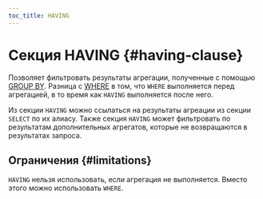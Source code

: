 ```yaml
---
toc_title: HAVING
---
```


# Секция HAVING {#having-clause}

Позволяет фильтровать результаты агрегации, полученные с помощью [GROUP BY](group-by.md). Разница с [WHERE](where.md) в том, что `WHERE` выполняется перед агрегацией, в то время как `HAVING` выполняется после него.

Из секции `HAVING` можно ссылаться на результаты агреации из секции `SELECT` по их алиасу. Также секция `HAVING`  может фильтровать по результатам дополнительных агрегатов, которые не возвращаются в результатах запроса.

## Ограничения {#limitations}

`HAVING` нельзя использовать, если агрегация не выполняется. Вместо этого можно использовать `WHERE`.
